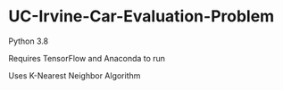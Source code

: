 # UC-Irvine-Car-Evaluation-Problem

Python 3.8

Requires TensorFlow and Anaconda to run

Uses K-Nearest Neighbor Algorithm
